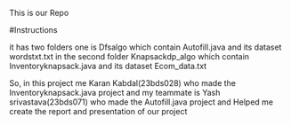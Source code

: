 This is our Repo


#Instructions


it has two folders one is Dfsalgo  which contain  Autofill.java and its dataset wordstxt.txt
in the second folder Knapsackdp_algo which contain Inventoryknapsack.java and its dataset  Ecom_data.txt 

So, in this project me Karan Kabdal(23bds028) who made the Inventoryknapsack.java project and  my teammate is Yash srivastava(23bds071) who made the Autofill.java project and Helped me create the report and presentation of our project
